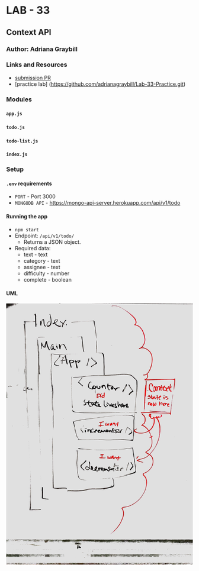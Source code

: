 # LAB - 33

## Context API

### Author: Adriana Graybill

### Links and Resources
* [submission PR](https://github.com/adrianagraybill/lab-Context-API/pull/1)
* [practice lab] (https://github.com/adrianagraybill/Lab-33-Practice.git)

### Modules
#### `app.js`
#### `todo.js`
#### `todo-list.js`
#### `index.js`

### Setup
#### `.env` requirements
* `PORT` - Port 3000
* `MONGODB API` - https://mongo-api-server.herokuapp.com/api/v1/todo

#### Running the app
* `npm start`
* Endpoint: `/api/v1/todo/`
  * Returns a JSON object.
* Required data:
  * text - text
  * category - text
  * assignee - text
  * difficulty - number
  * complete - boolean

#### UML
![Whiteboard](./assets/image.jpg)
